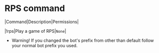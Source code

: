 # RPS command

|Command|Description|Permissions|

|!rps|Play a game of RPS|`None`|

* Warning! If you changed the bot's prefix from other than default follow your normal bot prefix you used.